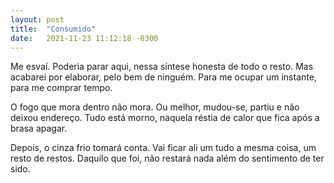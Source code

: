 ```yaml
---
layout: post
title:  "Consumido"
date:   2021-11-23 11:12:18 -0300
---
```


Me esvaí. Poderia parar aqui, nessa síntese honesta de todo o resto. Mas acabarei por elaborar, pelo bem de ninguém. Para me ocupar um instante, para me comprar tempo.

O fogo que mora dentro não mora. Ou melhor, mudou-se, partiu e não deixou endereço. Tudo está morno, naquela réstia de calor que fica após a brasa apagar.

Depois, o cinza frio tomará conta. Vai ficar ali um tudo a mesma coisa, um resto de restos. Daquilo que foi, não restará nada além do sentimento de ter sido.
